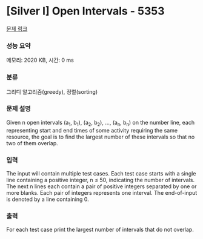 # [Silver I] Open Intervals - 5353 

[문제 링크](https://www.acmicpc.net/problem/5353) 

### 성능 요약

메모리: 2020 KB, 시간: 0 ms

### 분류

그리디 알고리즘(greedy), 정렬(sorting)

### 문제 설명

<p>Given n open intervals (a<sub>1</sub>, b<sub>1</sub>), (a<sub>2</sub>, b<sub>2</sub>), ..., (a<sub>n</sub>, b<sub>n</sub>) on the number line, each representing start and end times of some activity requiring the same resource, the goal is to find the largest number of these intervals so that no two of them overlap.</p>

### 입력 

 <p>The input will contain multiple test cases. Each test case starts with a single line containing a positive integer, n ≤ 50, indicating the number of intervals. The next n lines each contain a pair of positive integers separated by one or more blanks. Each pair of integers represents one interval. The end-of-input is denoted by a line containing 0.</p>

### 출력 

 <p>For each test case print the largest number of intervals that do not overlap.</p>

